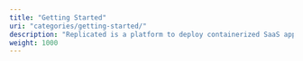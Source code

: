 ```yaml
---
title: "Getting Started"
uri: "categories/getting-started/"
description: "Replicated is a platform to deploy containerized SaaS applications behind a firewall (ie private cloud, private data center etc)."
weight: 1000
---
```

